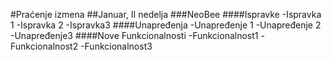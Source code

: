 #Praćenje izmena
##Januar, II nedelja
###NeoBee
####Ispravke
-Ispravka 1
-Ispravka 2
-Ispravka3
####Unapređenja
-Unapređenje 1
-Unapređenje 2
-Unapređenje3
####Nove Funkcionalnosti
-Funkcionalnost1
-Funkcionalnost2
-Funkcionalnost3
